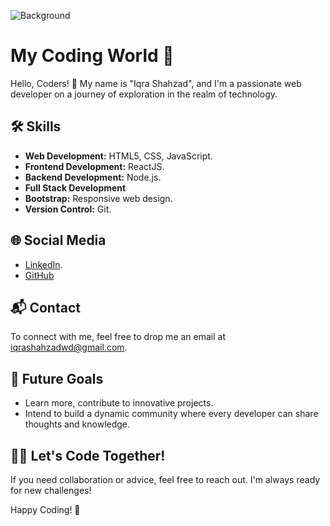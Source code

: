![Background](https://media.licdn.com/dms/image/D4D16AQGrlBgbFmGuMQ/profile-displaybackgroundimage-shrink_350_1400/0/1686755726569?e=1712793600&v=beta&t=FeYPJHIHbvjIdm6t9rYOs549NuNdLXTLiBbYFMtX7aw)
# My Coding World 🚀

Hello, Coders! 👋 My name is "Iqra Shahzad", and I'm a passionate web developer on a journey of exploration in the realm of technology.

## 🛠️ Skills
- **Web Development:** HTML5, CSS, JavaScript.
- **Frontend Development:** ReactJS.
- **Backend Development:** Node.js.
- **Full Stack Development**
- **Bootstrap:** Responsive web design.
- **Version Control:** Git.

## 🌐 Social Media

- [LinkedIn](https://www.linkedin.com/in/iqra-shahzad-52a51427b/).
- [GitHub](https://github.com/iqrawd)

## 📬 Contact

To connect with me, feel free to drop me an email at iqrashahzadwd@gmail.com.


## 🌱 Future Goals

- Learn more, contribute to innovative projects.
- Intend to build a dynamic community where every developer can share thoughts and knowledge.

## 👨‍💻 Let's Code Together!

If you need collaboration or advice, feel free to reach out. I'm always ready for new challenges!

Happy Coding! 🚀


